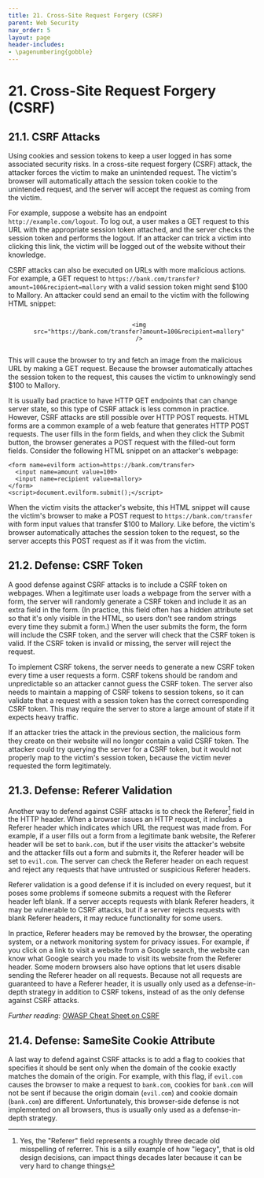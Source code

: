 ```yaml
---
title: 21. Cross-Site Request Forgery (CSRF)
parent: Web Security
nav_order: 5
layout: page
header-includes:
- \pagenumbering{gobble}
---
```


# 21. Cross-Site Request Forgery (CSRF)

## 21.1. CSRF Attacks

Using cookies and session tokens to keep a user logged in has some associated security risks. In a cross-site request forgery (CSRF) attack, the attacker forces the victim to make an unintended request. The victim's browser will automatically attach the session token cookie to the unintended request, and the server will accept the request as coming from the victim.

For example, suppose a website has an endpoint `http://example.com/logout`. To log out, a user makes a GET request to this URL with the appropriate session token attached, and the server checks the session token and performs the logout. If an attacker can trick a victim into clicking this link, the victim will be logged out of the website without their knowledge.

CSRF attacks can also be executed on URLs with more malicious actions. For example, a GET request to `https://bank.com/transfer?amount=100&recipient=mallory` with a valid session token might send \$100 to Mallory. An attacker could send an email to the victim with the following HTML snippet:

<p style="text-align: center">
  <code>
    &lt;img
    src=&quot;https://bank.com/transfer?amount=100&amp;recipient=mallory&quot;
    /&gt;
  </code>
</p>

This will cause the browser to try and fetch an image from the malicious URL by making a GET request. Because the browser automatically attaches the session token to the request, this causes the victim to unknowingly send \$100 to Mallory.

It is usually bad practice to have HTTP GET endpoints that can change server state, so this type of CSRF attack is less common in practice. However, CSRF attacks are still possible over HTTP POST requests. HTML forms are a common example of a web feature that generates HTTP POST requests. The user fills in the form fields, and when they click the Submit button, the browser generates a POST request with the filled-out form fields. Consider the following HTML snippet on an attacker's webpage:

```
<form name=evilform action=https://bank.com/transfer>
  <input name=amount value=100>
  <input name=recipient value=mallory>
</form>
<script>document.evilform.submit();</script>
```

When the victim visits the attacker's website, this HTML snippet will cause the victim's browser to make a POST request to `https://bank.com/transfer` with form input values that transfer \$100 to Mallory. Like before, the victim's browser automatically attaches the session token to the request, so the server accepts this POST request as if it was from the victim.

## 21.2. Defense: CSRF Token

A good defense against CSRF attacks is to include a CSRF token on webpages. When a legitimate user loads a webpage from the server with a form, the server will randomly generate a CSRF token and include it as an extra field in the form. (In practice, this field often has a hidden attribute set so that it's only visible in the HTML, so users don't see random strings every time they submit a form.) When the user submits the form, the form will include the CSRF token, and the server will check that the CSRF token is valid. If the CSRF token is invalid or missing, the server will reject the request.

To implement CSRF tokens, the server needs to generate a new CSRF token every time a user requests a form. CSRF tokens should be random and unpredictable so an attacker cannot guess the CSRF token. The server also needs to maintain a mapping of CSRF tokens to session tokens, so it can validate that a request with a session token has the correct corresponding CSRF token. This may require the server to store a large amount of state if it expects heavy traffic.

If an attacker tries the attack in the previous section, the malicious form they create on their website will no longer contain a valid CSRF token. The attacker could try querying the server for a CSRF token, but it would not properly map to the victim's session token, because the victim never requested the form legitimately.

## 21.3. Defense: Referer Validation

Another way to defend against CSRF attacks is to check the Referer[^1] field in the HTTP header. When a browser issues an HTTP request, it includes a Referer header which indicates which URL the request was made from. For example, if a user fills out a form from a legitimate bank website, the Referer header will be set to `bank.com`, but if the user visits the attacker's website and the attacker fills out a form and submits it, the Referer header will be set to `evil.com`. The server can check the Referer header on each request and reject any requests that have untrusted or suspicious Referer headers.

Referer validation is a good defense if it is included on every request, but it poses some problems if someone submits a request with the Referer header left blank. If a server accepts requests with blank Referer headers, it may be vulnerable to CSRF attacks, but if a server rejects requests with blank Referer headers, it may reduce functionality for some users.

In practice, Referer headers may be removed by the browser, the operating system, or a network monitoring system for privacy issues. For example, if you click on a link to visit a website from a Google search, the website can know what Google search you made to visit its website from the Referer header. Some modern browsers also have options that let users disable sending the Referer header on all requests. Because not all requests are guaranteed to have a Referer header, it is usually only used as a defense-in-depth strategy in addition to CSRF tokens, instead of as the only defense against CSRF attacks.

_Further reading:_ [OWASP Cheat Sheet on CSRF](https://owasp.org/www-community/attacks/csrf)

[^1]: Yes, the "Referer" field represents a roughly three decade old misspelling of referrer. This is a silly example of how "legacy", that is old design decisions, can impact things decades later because it can be very hard to change things

## 21.4. Defense: SameSite Cookie Attribute

A last way to defend against CSRF attacks is to add a flag to cookies that specifies it should be sent only when the domain of the cookie exactly matches the domain of the origin. For example, with this flag, if `evil.com` causes the browser to make a request to `bank.com`, cookies for `bank.com` will not be sent if because the origin domain (`evil.com`) and cookie domain (`bank.com`) are different. Unfortunately, this browser-side defense is not implemented on all browsers, thus is usually only used as a defense-in-depth strategy.
